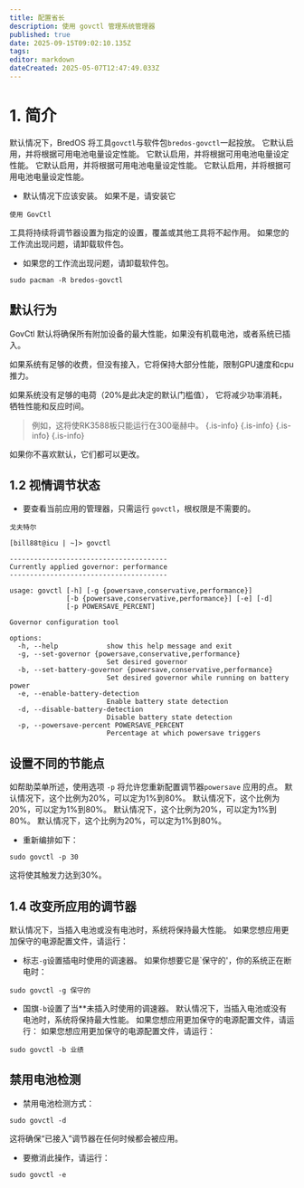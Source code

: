 ```yaml
---
title: 配置省长
description: 使用 govctl 管理系统管理器
published: true
date: 2025-09-15T09:02:10.135Z
tags:
editor: markdown
dateCreated: 2025-05-07T12:47:49.033Z
---
```


# 1. 简介

默认情况下，BredOS 将工具`govctl`与软件包`bredos-govctl`一起投放。
它默认启用，并将根据可用电池电量设定性能。
它默认启用，并将根据可用电池电量设定性能。
它默认启用，并将根据可用电池电量设定性能。
它默认启用，并将根据可用电池电量设定性能。

- 默认情况下应该安装。 如果不是，请安装它

```
使用 GovCtl
```

工具将持续将调节器设置为指定的设置，覆盖或其他工具将不起作用。
如果您的工作流出现问题，请卸载软件包。

- 如果您的工作流出现问题，请卸载软件包。

```
sudo pacman -R bredos-govctl
```

## 默认行为

GovCtl 默认将确保所有附加设备的最大性能，如果没有机载电池，或者系统已插入。

如果系统有足够的收费，但没有接入，它将保持大部分性能，限制GPU速度和cpu推力。

如果系统没有足够的电荷（20%是此决定的默认门槛值）， 它将减少功率消耗，牺牲性能和反应时间。

> 例如，这将使RK3588板只能运行在300毫赫中。
> {.is-info}
> {.is-info}
> {.is-info}
> {.is-info}

如果你不喜欢默认，它们都可以更改。

## 1.2 视情调节状态

- 要查看当前应用的管理器，只需运行 `govctl`，根权限是不需要的。

```
戈夫特尔
```

```
[bill88t@icu | ~]> govctl

---------------------------------------
Currently applied governor: performance
---------------------------------------

usage: govctl [-h] [-g {powersave,conservative,performance}]
              [-b {powersave,conservative,performance}] [-e] [-d]
              [-p POWERSAVE_PERCENT]

Governor configuration tool

options:
  -h, --help            show this help message and exit
  -g, --set-governor {powersave,conservative,performance}
                        Set desired governor
  -b, --set-battery-governor {powersave,conservative,performance}
                        Set desired governor while running on battery power
  -e, --enable-battery-detection
                        Enable battery state detection
  -d, --disable-battery-detection
                        Disable battery state detection
  -p, --powersave-percent POWERSAVE_PERCENT
                        Percentage at which powersave triggers
```

## 设置不同的节能点

如帮助菜单所述，使用选项 `-p` 将允许您重新配置调节器`powersave` 应用的点。 默认情况下，这个比例为20%，可以定为1%到80%。 默认情况下，这个比例为20%，可以定为1%到80%。 默认情况下，这个比例为20%，可以定为1%到80%。 默认情况下，这个比例为20%，可以定为1%到80%。

- 重新编排如下：

```
sudo govctl -p 30
```

这将使其触发力达到30%。

## 1.4 改变所应用的调节器

默认情况下，当插入电池或没有电池时，系统将保持最大性能。
如果您想应用更加保守的电源配置文件，请运行：

- 标志`-g`设置插电时使用的调速器。 如果你想要它是\`保守的'，你的系统正在断电时：

```
sudo govctl -g 保守的
```

- 国旗`-b`设置了当\*\*未插入时使用的调速器。 默认情况下，当插入电池或没有电池时，系统将保持最大性能。
  如果您想应用更加保守的电源配置文件，请运行：
  如果您想应用更加保守的电源配置文件，请运行：

```
sudo govctl -b 业绩
```

## 禁用电池检测

- 禁用电池检测方式：

```
sudo govctl -d
```

这将确保“已接入”调节器在任何时候都会被应用。

- 要撤消此操作，请运行：

```
sudo govctl -e
```